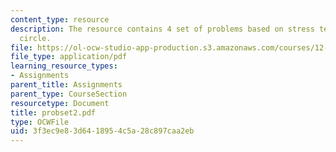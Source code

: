 ```yaml
---
content_type: resource
description: The resource contains 4 set of problems based on stress tensor, and Mohr's
  circle.
file: https://ol-ocw-studio-app-production.s3.amazonaws.com/courses/12-520-geodynamics-fall-2006/3f3ec9e83d6418954c5a28c897caa2eb_probset2.pdf
file_type: application/pdf
learning_resource_types:
- Assignments
parent_title: Assignments
parent_type: CourseSection
resourcetype: Document
title: probset2.pdf
type: OCWFile
uid: 3f3ec9e8-3d64-1895-4c5a-28c897caa2eb
---
```

